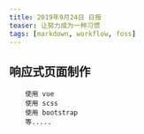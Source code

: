 ```yaml
---
title: 2019年9月24日 日报 
teaser: 让努力成为一种习惯
tags: [markdown, workflow, foss]
---
```

## 响应式页面制作
        使用 vue
        使用 scss
        使用 bootstrap
        等.....